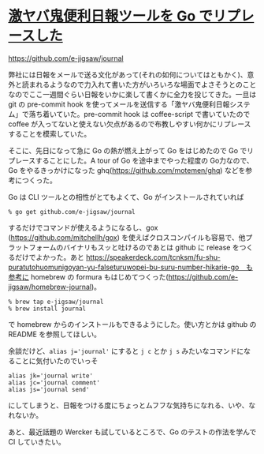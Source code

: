 # [激ヤバ鬼便利日報ツールを Go でリプレースした](/2014/06/29/journal-by-go.html)

https://github.com/e-jigsaw/journal

弊社には日報をメールで送る文化があって(それの如何についてはともかく)、意外と読まれるようなので力入れて書いた方がいろいろな場面でよさそうとのことなのでここ一週間ぐらい日報をいかに楽して書くかに全力を投じてきた。一旦は git の pre-commit hook を使ってメールを送信する「激ヤバ鬼便利日報システム」で落ち着いていた。pre-commit hook は coffee-script で書いていたので coffee が入ってないと使えない欠点があるので布教しやすい何かにリプレースすることを模索していた。

そこに、先日になって急に Go の熱が燃え上がって Go をはじめたので Go でリプレースすることにした。A tour of Go を途中までやった程度の Go力なので、Go をやるきっかけになった ghq(https://github.com/motemen/ghq) などを参考につくった。

Go は CLI ツールとの相性がとてもよくて、Go がインストールされていれば

```
% go get github.com/e-jigsaw/journal
```

するだけでコマンドが使えるようになるし、gox (https://github.com/mitchellh/gox) を使えばクロスコンパイルも容易で、他プラットフォームのバイナリもスッと吐けるのであとは github に release をつくるだけでよかった。あと https://speakerdeck.com/tcnksm/fu-shu-puratutohuomunigoyan-yu-falseturuwopei-bu-suru-number-hikarie-go　も参考に homebrew の formura もはじめてつくった(https://github.com/e-jigsaw/homebrew-journal)。

```
% brew tap e-jigsaw/journal
% brew install journal
```

で homebrew からのインストールもできるようにした。使い方とかは github の README を参照してほしい。

余談だけど、`alias j='journal'` にすると `j c` とか `j s` みたいなコマンドになることに気付いたのでいっそ

```
alias jk='journal write'
alias jc='journal comment'
alias js='journal send'
```

にしてしまうと、日報をつける度にちょっとムフフな気持ちになれる、いや、なれないか。

あと、最近話題の Wercker も試しているところで、Go のテストの作法を学んで CI していきたい。
